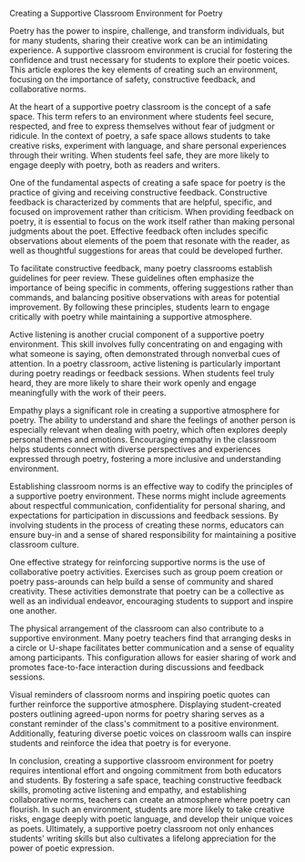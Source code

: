 Creating a Supportive Classroom Environment for Poetry

Poetry has the power to inspire, challenge, and transform individuals, but for many students, sharing their creative work can be an intimidating experience. A supportive classroom environment is crucial for fostering the confidence and trust necessary for students to explore their poetic voices. This article explores the key elements of creating such an environment, focusing on the importance of safety, constructive feedback, and collaborative norms.

At the heart of a supportive poetry classroom is the concept of a safe space. This term refers to an environment where students feel secure, respected, and free to express themselves without fear of judgment or ridicule. In the context of poetry, a safe space allows students to take creative risks, experiment with language, and share personal experiences through their writing. When students feel safe, they are more likely to engage deeply with poetry, both as readers and writers.

One of the fundamental aspects of creating a safe space for poetry is the practice of giving and receiving constructive feedback. Constructive feedback is characterized by comments that are helpful, specific, and focused on improvement rather than criticism. When providing feedback on poetry, it is essential to focus on the work itself rather than making personal judgments about the poet. Effective feedback often includes specific observations about elements of the poem that resonate with the reader, as well as thoughtful suggestions for areas that could be developed further.

To facilitate constructive feedback, many poetry classrooms establish guidelines for peer review. These guidelines often emphasize the importance of being specific in comments, offering suggestions rather than commands, and balancing positive observations with areas for potential improvement. By following these principles, students learn to engage critically with poetry while maintaining a supportive atmosphere.

Active listening is another crucial component of a supportive poetry environment. This skill involves fully concentrating on and engaging with what someone is saying, often demonstrated through nonverbal cues of attention. In a poetry classroom, active listening is particularly important during poetry readings or feedback sessions. When students feel truly heard, they are more likely to share their work openly and engage meaningfully with the work of their peers.

Empathy plays a significant role in creating a supportive atmosphere for poetry. The ability to understand and share the feelings of another person is especially relevant when dealing with poetry, which often explores deeply personal themes and emotions. Encouraging empathy in the classroom helps students connect with diverse perspectives and experiences expressed through poetry, fostering a more inclusive and understanding environment.

Establishing classroom norms is an effective way to codify the principles of a supportive poetry environment. These norms might include agreements about respectful communication, confidentiality for personal sharing, and expectations for participation in discussions and feedback sessions. By involving students in the process of creating these norms, educators can ensure buy-in and a sense of shared responsibility for maintaining a positive classroom culture.

One effective strategy for reinforcing supportive norms is the use of collaborative poetry activities. Exercises such as group poem creation or poetry pass-arounds can help build a sense of community and shared creativity. These activities demonstrate that poetry can be a collective as well as an individual endeavor, encouraging students to support and inspire one another.

The physical arrangement of the classroom can also contribute to a supportive environment. Many poetry teachers find that arranging desks in a circle or U-shape facilitates better communication and a sense of equality among participants. This configuration allows for easier sharing of work and promotes face-to-face interaction during discussions and feedback sessions.

Visual reminders of classroom norms and inspiring poetic quotes can further reinforce the supportive atmosphere. Displaying student-created posters outlining agreed-upon norms for poetry sharing serves as a constant reminder of the class's commitment to a positive environment. Additionally, featuring diverse poetic voices on classroom walls can inspire students and reinforce the idea that poetry is for everyone.

In conclusion, creating a supportive classroom environment for poetry requires intentional effort and ongoing commitment from both educators and students. By fostering a safe space, teaching constructive feedback skills, promoting active listening and empathy, and establishing collaborative norms, teachers can create an atmosphere where poetry can flourish. In such an environment, students are more likely to take creative risks, engage deeply with poetic language, and develop their unique voices as poets. Ultimately, a supportive poetry classroom not only enhances students' writing skills but also cultivates a lifelong appreciation for the power of poetic expression.